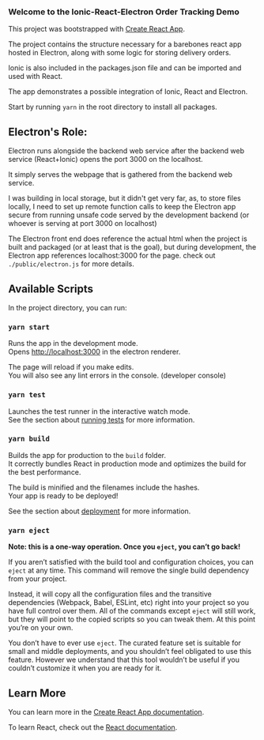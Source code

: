### Welcome to the Ionic-React-Electron Order Tracking Demo

This project was bootstrapped with [Create React App](https://github.com/facebook/create-react-app).

The project contains the structure necessary for a barebones react app hosted in Electron, along with some logic for storing delivery orders.

Ionic is also included in the packages.json file and can be imported and used with React.

The app demonstrates a possible integration of Ionic, React and Electron.

Start by running `yarn` in the root directory to install all packages.

## Electron's Role:

Electron runs alongside the backend web service after the backend web service (React+Ionic) opens the port 3000 on the localhost.

It simply serves the webpage that is gathered from the backend web service.

I was building in local storage, but it didn't get very far, as, to store files locally, I need to set up remote function calls to keep the Electron app secure from running unsafe code served by the development backend (or whoever is serving at port 3000 on localhost)

The Electron front end does reference the actual html when the project is built and packaged (or at least that is the goal), but during development, the Electron app references localhost:3000 for the page. check out `./public/electron.js` for more details.


## Available Scripts

In the project directory, you can run:

### `yarn start`

Runs the app in the development mode.<br />
Opens [http://localhost:3000](http://localhost:3000) in the electron renderer.

The page will reload if you make edits.<br />
You will also see any lint errors in the console. (developer console)

### `yarn test`

Launches the test runner in the interactive watch mode.<br />
See the section about [running tests](https://facebook.github.io/create-react-app/docs/running-tests) for more information.

### `yarn build`

Builds the app for production to the `build` folder.<br />
It correctly bundles React in production mode and optimizes the build for the best performance.

The build is minified and the filenames include the hashes.<br />
Your app is ready to be deployed!

See the section about [deployment](https://facebook.github.io/create-react-app/docs/deployment) for more information.

### `yarn eject`

**Note: this is a one-way operation. Once you `eject`, you can’t go back!**

If you aren’t satisfied with the build tool and configuration choices, you can `eject` at any time. This command will remove the single build dependency from your project.

Instead, it will copy all the configuration files and the transitive dependencies (Webpack, Babel, ESLint, etc) right into your project so you have full control over them. All of the commands except `eject` will still work, but they will point to the copied scripts so you can tweak them. At this point you’re on your own.

You don’t have to ever use `eject`. The curated feature set is suitable for small and middle deployments, and you shouldn’t feel obligated to use this feature. However we understand that this tool wouldn’t be useful if you couldn’t customize it when you are ready for it.

## Learn More

You can learn more in the [Create React App documentation](https://facebook.github.io/create-react-app/docs/getting-started).

To learn React, check out the [React documentation](https://reactjs.org/).
